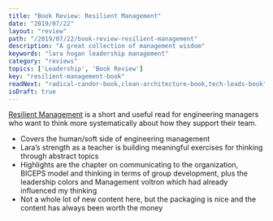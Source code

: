 ```yaml
---
title: "Book Review: Resilient Management"
date: "2019/07/22"
layout: "review"
path: "/2019/07/22/book-review-resilient-management"
description: "A great collection of management wisdom"
keywords: "lara hogan leadership management"
category: "reviews"
topics: ['Leadership', 'Book Review']
key: "resilient-management-book"
readNext: "radical-candor-book,clean-architecture-book,tech-leads-book"
isDraft: true
---
```


[Resilient Management](https://abookapart.com/products/resilient-management) is a short and useful read for engineering managers who want to think more systematically about how they support their team.

* Covers the human/soft side of engineering management
* Lara’s strength as a teacher is building meaningful exercises for thinking through abstract topics
* Highlights are the chapter on communicating to the organization, BICEPS model and thinking in terms of group development, plus the leadership colors and Management voltron which had already influenced my thinking
* Not a whole lot of new content here, but the packaging is nice and the content has always been worth the money
